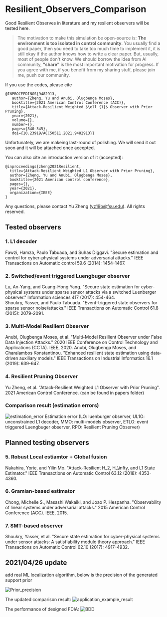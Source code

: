 # Resilient_Observers_Comparison

Good Resilient Observes in literature and my resilent observers will be tested here.


 >The motivation to make this simulation be open-source is: **The environment is too isolated in control community**. 
 You usually find a good paper, then you need to take too much time to implement it, it is still okay if the author knows how to write a clear paper. But, usually, most of people don't know. We should borrow the idea from AI community, **"share"** is the most important motivation for progress. 
 If you agree with me, if you benefit from my sharing stuff, please join me, push our community.

 


If you use the codes, please cite

```
@INPROCEEDINGS{9482913,  
   author={Zheng, Yu and Anubi, Olugbenga Moses},  
   booktitle={2021 American Control Conference (ACC)},   
   title={Attack-Resilient Weighted $\ell_{1}$ Observer with Prior Pruning},  
   year={2021},  
   volume={},  
   number={},  
   pages={340-345},  
   doi={10.23919/ACC50511.2021.9482913}}
```

Unfortunately, we are makeing last-round of polishing. We will send it out soon and it will be attached once accepted.

You can also cite an introduction version of it (accepted):
```
@inproceedings{zheng2021Resilient,
  title={Attack-Resilient Weighted L1 Observer with Prior Pruning},
  author={Zheng, Yu and Anubi, Olugbenga Moses},
  booktitle={2021 American control conference},
  pages={},
  year={2021},
  organization={IEEE}
}
```

Any questions, please contact Yu Zheng (yz19b@fsu.edu). All rights reserved.

## Tested observers

### 1. L1 decoder
Fawzi, Hamza, Paulo Tabuada, and Suhas Diggavi. "Secure estimation and control for cyber-physical systems under adversarial attacks." IEEE Transactions on Automatic control 59.6 (2014): 1454-1467.

### 2. Switched/event triggered Luengbuger observer
Lu, An-Yang, and Guang-Hong Yang. "Secure state estimation for cyber-physical systems under sparse sensor attacks via a switched Luenberger observer." Information sciences 417 (2017): 454-464. <br>
Shoukry, Yasser, and Paulo Tabuada. "Event-triggered state observers for sparse sensor noise/attacks." IEEE Transactions on Automatic Control 61.8 (2015): 2079-2091.

### 3. Multi-Model Resilient Observer
Anubi, Olugbenga Moses, et al. "Multi-Model Resilient Observer under False Data Injection Attacks." 2020 IEEE Conference on Control Technology and Applications (CCTA). IEEE, 2020.
Anubi, Olugbenga Moses, and Charalambos Konstantinou. "Enhanced resilient state estimation using data-driven auxiliary models." IEEE Transactions on Industrial Informatics 16.1 (2019): 639-647.

### 4. Resilient Pruning Observer
Yu Zheng, et al. "Attack-Resilient Weighted L1 Observer with Prior Pruning". 2021 American Control Conference. (can be found in papers folder)

### Comparison result (estimation errors)
![estimation_error](https://user-images.githubusercontent.com/36635562/109057815-39254e80-76b0-11eb-964d-edce72b865de.png) Estimation error (LO: luenburger observer, UL1O: unconstrained L1 decoder, MMO: multi-models observer, ETLO: event triggered Luengbuger observer, RPO: Resilient Pruning Observer)


## Planned testing observers

### 5. Robust Local estiamtor + Global fusion
Nakahira, Yorie, and Yilin Mo. "Attack-Resilient H_2, H_\infty, and L1 State Estimator." IEEE Transactions on Automatic Control 63.12 (2018): 4353-4360.

### 6. Gramian-based estimator
Chong, Michelle S., Masashi Wakaiki, and Joao P. Hespanha. "Observability of linear systems under adversarial attacks." 2015 American Control Conference (ACC). IEEE, 2015.

### 7. SMT-based observer 
Shoukry, Yasser, et al. "Secure state estimation for cyber-physical systems under sensor attacks: A satisfiability modulo theory approach." IEEE Transactions on Automatic Control 62.10 (2017): 4917-4932.

## 2021/04/26 update
add real ML localization algorithm, below is the precision of the generated support prior

![Prior_precision](https://user-images.githubusercontent.com/36635562/116096584-6aea6f80-a677-11eb-9a5b-8c29c95f26ca.png)

The updated comparison result:
![application_example_result](https://user-images.githubusercontent.com/36635562/116096724-848bb700-a677-11eb-9bf8-2c4711542b0e.png)

The performance of designed FDIA:
![BDD](https://user-images.githubusercontent.com/36635562/116096879-a4bb7600-a677-11eb-94f4-6d70d3885bf3.png)

